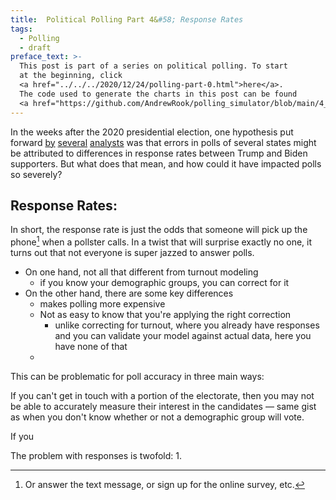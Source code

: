 ```yaml
---
title:  Political Polling Part 4&#58; Response Rates
tags:
  - Polling
  - draft
preface_text: >-
  This post is part of a series on political polling. To start 
  at the beginning, click 
  <a href="../../../2020/12/24/polling-part-0.html">here</a>.
  The code used to generate the charts in this post can be found
  <a href="https://github.com/AndrewRook/polling_simulator/blob/main/4_response_rate.ipynb">here</a>.
---
```


In the weeks after the 2020 presidential election, one hypothesis
put forward [by](https://www.washingtonpost.com/opinions/2020/11/19/why-were-polls-wrong-ignore-calls/)
[several](https://www.vox.com/policy-and-politics/2020/11/10/21551766/election-polls-results-wrong-david-shor) 
[analysts](https://fivethirtyeight.com/features/could-social-alienation-among-some-trump-supporters-help-explain-why-polls-underestimated-trump-again/) 
was that errors in polls of several states
might be attributed to differences in response rates between Trump and Biden supporters.
But what does that mean, and how could it have impacted polls so severely?

<!--more-->

## Response Rates:
In short, the response rate is just the odds that someone will pick up the
phone[^phone] when a pollster calls. In a twist that will surprise
exactly no one, it turns out that not everyone is super jazzed to
answer polls. 

* On one hand, not all that different from turnout modeling
  * if you know your demographic groups, you can correct for it
* On the other hand, there are some key differences
  * makes polling more expensive
  * Not as easy to know that you're applying the right correction
     * unlike correcting for turnout, where you already have responses
       and you can validate your model against actual data, here you
       have none of that
  * 

This can be problematic for poll accuracy in three
main ways:



If you can't get in touch with a
portion of the electorate, then you may not be able to accurately 
measure their interest in the candidates — same gist as when you 
don't know whether or not a demographic group will vote. 

If you 

The problem with responses is twofold:
1. 


[^phone]:
    Or answer the text message, or sign up for the online survey, etc.
